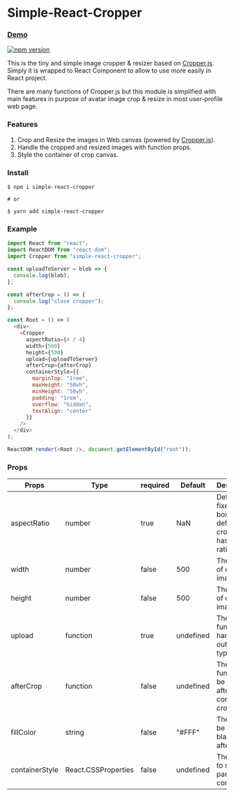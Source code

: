 # Simple-React-Cropper

### [Demo](https://mattdamon108.github.io/simple-react-cropper/)

[![npm version](https://badge.fury.io/js/simple-react-cropper.svg)](https://badge.fury.io/js/simple-react-cropper)

This is the tiny and simple image cropper & resizer based on [Cropper.js](https://fengyuanchen.github.io/cropperjs/). Simply it is wrapped to React Component to allow to use more easily in React project.

There are many functions of Cropper.js but this module is simplified with main features in purpose of avatar image crop & resize in most user-profile web page.

### Features

1. Crop and Resize the images in Web canvas (powered by [Cropper.js](https://fengyuanchen.github.io/cropperjs/)).
2. Handle the cropped and resized images with function props.
3. Style the container of crop canvas.

### Install

```shell
$ npm i simple-react-cropper

# or

$ yarn add simple-react-cropper
```

### Example

```javascript
import React from "react";
import ReactDOM from "react-dom";
import Cropper from "simple-react-cropper";

const uploadToServer = blob => {
  console.log(blob);
};

const afterCrop = () => {
  console.log("close cropper");
};

const Root = () => (
  <div>
    <Cropper
      aspectRatio={4 / 4}
      width={500}
      height={500}
      upload={uploadToServer}
      afterCrop={afterCrop}
      containerStyle={{
        marginTop: "1rem",
        maxHeight: "50vh",
        minHeight: "50vh",
        padding: "1rem",
        overflow: "hidden",
        textAlign: "center"
      }}
    />
  </div>
);

ReactDOM.render(<Root />, document.getElementById("root"));

```

### Props

| Props          | Type                | required | Default   | Descriptioin                                                             |
| -------------- | ------------------- | -------- | --------- | ------------------------------------------------------------------------ |
| aspectRatio    | number              | true     | NaN       | Define the fixed crop box ratio. By default, the crop box has free ratio |
| width          | number              | false    | 500       | The width of output image                                                |
| height         | number              | false    | 500       | The height of output image                                               |
| upload         | function            | true     | undefined | The function to handle the output (blob type)                            |
| afterCrop      | function            | false    | undefined | The function to be called after confirming cropping                      |
| fillColor      | string              | false    | "#FFF"    | The color to be filled in blank area after crop                          |
| containerStyle | React.CSSProperties | false    | undefined | The object to style the parent container                                 |


